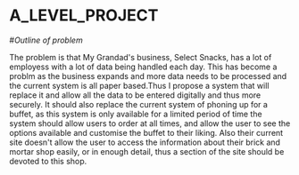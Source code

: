 **A_LEVEL_PROJECT**
===============
#*Outline of problem*

The problem is that My Grandad's business, Select Snacks, has a lot of employess with a lot of data being handled each day. This has become a problm as the business expands and more data needs to be processed and the current system is all paper based.Thus I propose a system that will replace it and allow all the data to be entered digitally and thus more securely. It should also replace the current system of phoning up for a buffet, as this system is only available for a limited period of time the system should allow users to order at all times, and allow the user to see the options available and customise the buffet to their liking. Also their current site doesn't allow the user to access the information about their brick and mortar shop easily, or in enough detail, thus a section of the site should be devoted to this shop.
